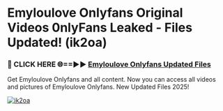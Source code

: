 # Emyloulove Onlyfans Original Videos 0nlyFans Leaked - Files Updated! (ik2oa)

<h3>🔴 CLICK HERE 🌐==►► <a href="https://tinyurl.com/ehrbuxhb" rel="nofollow">Emyloulove Onlyfans Updated Files</a></h3>

Get Emyloulove Onlyfans and all content. Now you can access all videos and pictures of Emyloulove Onlyfans. New Updated Files 2025!

[![ik2oa](https://i.imgur.com/lVYEuWS.gif)](https://tinyurl.com/ehrbuxhb)

